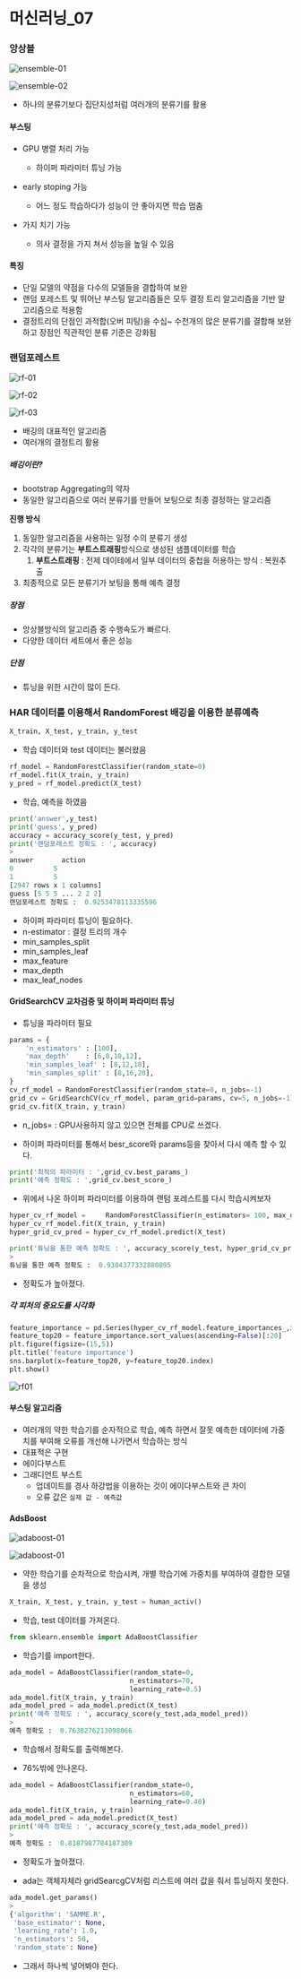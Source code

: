# 머신러닝_07

### 앙상블

![ensemble-01](./img/ensemble-01.png)

![ensemble-02](./img/ensemble-02.png)

- 하나의 분류기보다 집단지성처럼 여러개의 분류기를 활용

#### 부스팅

- GPU  병렬 처리 가능
  - 하이퍼 파라미터 튜닝 가능
- early stoping 가능
  - 어느 정도 학습하다가 성능이 안 좋아지면 학습 멈춤

- 가지 치기 가능
  - 의사 결정을 가지 쳐서 성능을 높일 수 있음

#### 특징

- 단일 모델의 약점을 다수의 모델들을 결합하여 보완
- 랜덤 포레스트 및 뛰어난 부스팅 알고리즘들은 모두 결정 트리 알고리즘을 기반 알고리즘으로 적용함
- 결정트리의 단점인 과적합(오버 피팅)을 수십~ 수천개의 많은 분류기를 결합해 보완하고 장점인 직관적인 분류 기준은 강화됨

### 랜덤포레스트

![rf-01](./img/rf-01.png)

![rf-02](./img/rf-02.png)

![rf-03](./img/rf-03.png)

- 배깅의 대표적인 알고리즘
- 여러개의 결정트리 활용

##### 배깅이란?

- bootstrap Aggregating의 약자
- 동일한 알고리즘으로 여러 분류기를 만들어 보팅으로 최종 결정하는 알고리즘

**진행 방식**

1. 동일한 알고리즘을 사용하는 일정 수의 분류기 생성
2. 각각의 분류기는 **부트스트래핑**방식으로 생성된 샘플데이터를 학습
   1. **부트스트래핑** : 전제 데이테에서 일부 데이터의 중첩을 허용하는 방식 : 복원추출
3. 최종적으로 모든 분류기가 보팅을 통해 예측 결정

##### 장점

- 앙상블방식의 알고리즘 중 수행속도가 빠르다.
- 다양한 데이터 세트에서 좋은 성능

##### 단점

- 튜닝을 위한 시간이 많이 든다.

### HAR 데이터를 이용해서 RandomForest 배깅을 이용한 분류예측

```python
X_train, X_test, y_train, y_test  
```

- 학습 데이터와 test 데이터는 불러왔음

```python
rf_model = RandomForestClassifier(random_state=0)
rf_model.fit(X_train, y_train)
y_pred = rf_model.predict(X_test)
```

- 학습, 예측을 하였음

```python
print('answer',y_test)
print('guess', y_pred)
accuracy = accuracy_score(y_test, y_pred)
print('랜덤포레스트 정확도 : ', accuracy)
>
answer       action
0          5
1          5
[2947 rows x 1 columns]
guess [5 5 5 ... 2 2 2]
랜덤포레스트 정확도 :  0.9253478113335596
```

- 하이퍼 파라미터 튜닝이 필요하다.
- n-estimator : 결정 트리의 개수
- min_samples_split 
- min_samples_leaf
- max_feature
- max_depth
- max_leaf_nodes

#### GridSearchCV 교차검증 및 하이퍼 파라미터 튜닝

- 튜닝을 파라미터 필요

```python
params = {
    'n_estimators' : [100],
    'max_depth'    : [6,8,10,12],
    'min_samples_leaf' : [8,12,18],
    'min_samples_split' : [8,16,20],    
}
cv_rf_model = RandomForestClassifier(random_state=0, n_jobs=-1)
grid_cv = GridSearchCV(cv_rf_model, param_grid=params, cv=5, n_jobs=-1)
grid_cv.fit(X_train, y_train)
```

-  n_jobs= : GPU사용하지 않고 있으면 전체를 CPU로 쓰겠다.

- 하이퍼 파라미터를 통해서 besr_score와 params등을 찾아서 다시 예측 할 수 있다.

```python
print('최적의 파라미터 : ',grid_cv.best_params_)
print('예측 정확도 : ',grid_cv.best_score_)
```

- 위에서 나온 하이퍼 파라미터를 이용하여 랜텀 포레스트를 다시 학습시켜보자

```python
hyper_cv_rf_model =     RandomForestClassifier(n_estimators= 100, max_depth =12, min_samples_leaf=12, min_samples_split=8)
hyper_cv_rf_model.fit(X_train, y_train)
hyper_grid_cv_pred = hyper_cv_rf_model.predict(X_test)
```

```python
print('튜닝을 통한 예측 정확도 : ', accuracy_score(y_test, hyper_grid_cv_pred))
>
튜닝을 통한 예측 정확도 :  0.9304377332880895
```

- 정확도가 높아졌다.

##### 각 피처의 중요도를 시각화

```python
feature_importance = pd.Series(hyper_cv_rf_model.feature_importances_,index=X_train.columns)
feature_top20 = feature_importance.sort_values(ascending=False)[:20]
plt.figure(figsize=(15,5))
plt.title('feature importance')
sns.barplot(x=feature_top20, y=feature_top20.index)
plt.show()
```

![rf01](./img/rf_01.png)

#### 부스팅 알고리즘

- 여러개의 약한 학습기를 순자적으로 학습, 예측 하면서 잘못 예측한 데이터에 가중치를 부여해 오류를 개선해 나가면서 학습하는 방식
- 대표적은 구현
- 에이다부스트
- 그래디언트 부스트
  - 업데이트를 경사 하강법을 이용하는 것이 에이다부스트와 큰 차이
  - 오류 값은 `실제 값 - 예측값`

#### AdsBoost

![adaboost-01](./img/adaboost-01.png)

![adaboost-01](./img/adaboost-02.png)

- 약한 학습기를 순차적으로 학습시켜, 개별 학습기에 가중치를 부여하여 결합한 모델을 생성

```python
X_train, X_test, y_train, y_test = human_activ()
```

- 학습, test 데이터를 가져온다.

```python
from sklearn.ensemble import AdaBoostClassifier
```

- 학습기를 import한다.

```python
ada_model = AdaBoostClassifier(random_state=0,
                              n_estimators=70,
                              learning_rate=0.5)
ada_model.fit(X_train, y_train)
ada_model_pred = ada_model.predict(X_test)
print('예측 정확도 : ', accuracy_score(y_test,ada_model_pred))
>
예측 정확도 :  0.7638276213098066
```

- 학습해서 정확도를 출력해본다.

- 76%밖에 안나온다.

```python
ada_model = AdaBoostClassifier(random_state=0,
                              n_estimators=60,
                              learning_rate=0.40)
ada_model.fit(X_train, y_train)
ada_model_pred = ada_model.predict(X_test)
print('예측 정확도 : ', accuracy_score(y_test,ada_model_pred))
>
예측 정확도 :  0.8187987784187309
```

- 정확도가 높아졌다.

- ada는 객체자체라 gridSearcgCV처럼 리스트에 여러 값을 줘서 튜닝하지 못한다.

```python
ada_model.get_params()
>
{'algorithm': 'SAMME.R',
 'base_estimator': None,
 'learning_rate': 1.0,
 'n_estimators': 50,
 'random_state': None}
```

- 그래서 하나씩 넣어봐야 한다.